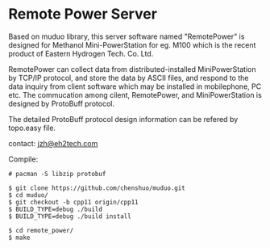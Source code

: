 # Remote Power Server

Based on muduo library, this server software named "RemotePower" is designed for Methanol Mini-PowerStation for eg. M100 which is the recent product of Eastern Hydrogen Tech. Co. Ltd. 

RemotePower can collect data from distributed-installed MiniPowerStation by TCP/IP protocol, and store the data by ASCII files, and respond to the data inquiry from client software which may be installed in mobilephone, PC etc. The commucation among cilent, RemotePower, and MiniPowerStation is designed by ProtoBuff protocol.

The detailed ProtoBuff protocol design information can be refered by topo.easy file.

contact: jzh@eh2tech.com


Compile:
```
# pacman -S libzip protobuf

$ git clone https://github.com/chenshuo/muduo.git
$ cd muduo/
$ git checkout -b cpp11 origin/cpp11
$ BUILD_TYPE=debug ./build
$ BUILD_TYPE=debug ./build install

$ cd remote_power/
$ make

```

